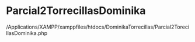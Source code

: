# Parcial2TorrecillasDominika
/Applications/XAMPP/xamppfiles/htdocs/DominikaTorrecillas/Parcial2TorecillasDominika.php
